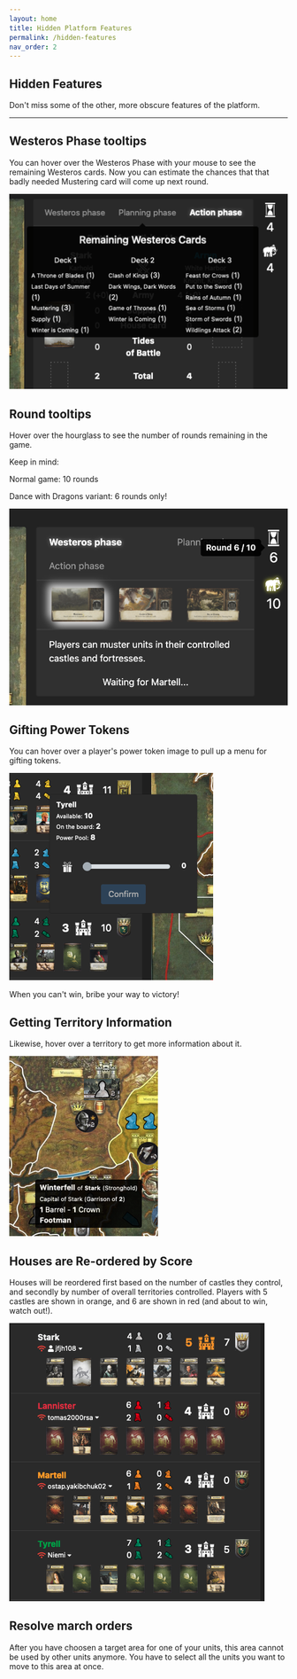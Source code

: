 ```yaml
---
layout: home
title: Hidden Platform Features
permalink: /hidden-features
nav_order: 2
---
```


## Hidden Features
Don't miss some of the other, more obscure features of the platform.

---

## Westeros Phase tooltips

You can hover over the Westeros Phase with your mouse to see the remaining Westeros cards. Now you can estimate the chances that that badly needed Mustering card will come up next round.

![Map](/assets/img/westeros_tooltips.png)

## Round tooltips

Hover over the hourglass to see the number of rounds remaining in the game.

Keep in mind:

Normal game: 10 rounds

Dance with Dragons variant: 6 rounds only!

![Map](/assets/img/hourglass.png)

## Gifting Power Tokens

You can hover over a player's power token image to pull up a menu for gifting tokens.

![Map](/assets/img/gifting.png)

When you can't win, bribe your way to victory!

## Getting Territory Information

Likewise, hover over a territory to get more information about it.

![Map](/assets/img/region.png)

## Houses are Re-ordered by Score

Houses will be reordered first based on the number of castles they control, and secondly by number of overall territories controlled. Players with 5 castles are shown in orange, and 6 are shown in red (and about to win, watch out!).

![Map](/assets/img/house_order.png)

## Resolve march orders

After you have choosen a target area for one of your units, this area cannot be used by other units anymore. You have to select all the units you want to move to this area at once.
